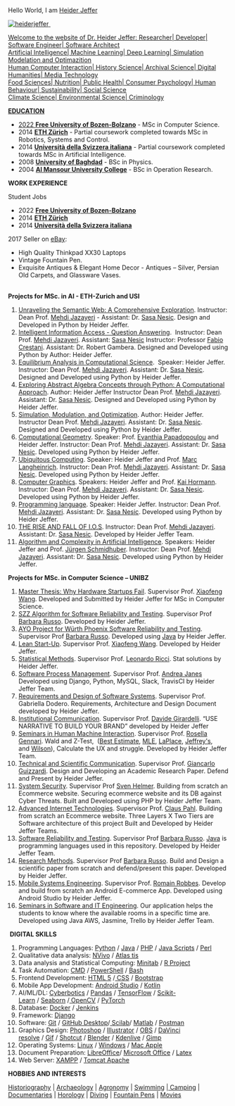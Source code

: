 <body>
<p>Hello World, I am&nbsp;<a href="https://github.com/HeiderJeffer">Heider Jeffer

<p style="text-align: justify;"><img alt="heiderjeffer" src="https://komarev.com/ghpvc/?username=heiderjeffer&amp;label=Profile%20views&amp;color=0e75b6&amp;style=flat" />&nbsp;</p>

<p>Welcome to the website of Dr. Heider Jeffer: Researcher| Developer| Software Engineer| Software Architect<br />
Artificial Intelligence| Machine Learning| Deep Learning| Simulation Modelation and Optimazition<br />
Human Computer Interaction| History Science| Archival Science| Digital Humanities| Media Technology<br />
Food Sciences| Nutrition| Public Health| Consumer Psychology| Human Behaviour| Sustainability| Social Science<br />
Climate Science| Environmental Science| Criminology</p>

<body>
<p><strong>EDUCATION</strong></p>

<ul>
	<li>2022 <a href="https://www.unibz.it/"><strong>Free University of Bozen-Bolzano</strong></a> - MSc in Computer Science.</li>
	<li>2014 <a href="https://ethz.ch/en.html"><strong>ETH Z&uuml;rich</strong></a> - Partial coursework completed towards&nbsp;MSc in Robotics, Systems and Control.</li>
	<li>2014 <a href="https://www.usi.ch/en"><strong>Universit&agrave; della Svizzera italiana</strong></a> - Partial coursework completed towards&nbsp;MSc in Artificial Intelligence.</li>
	<li>2008 <a href="https://en.uobaghdad.edu.iq/"><strong>University of Baghdad</strong></a> - BSc in Physics.</li>
	<li>2004 <a href="https://muc.edu.iq/en"><strong>Al Mansour University College</strong></a> - BSc in Operation Research.</li>
</ul>

<p><strong>WORK EXPERIENCE</strong></p>

<p>Student Jobs</p>

<ul>
	<li>2022 <a href="https://www.unibz.it/"><strong>Free University of Bozen-Bolzano</strong></a></li>
	<li>2014 <a href="https://ethz.ch/en.html"><strong>ETH Z&uuml;rich</strong></a></li>
	<li>2014 <a href="https://www.usi.ch/en"><strong>Universit&agrave; della Svizzera italiana</strong></a></li>
</ul>

<p>2017 Seller on <a href="https://www.ebay.it/usr/heidejeffe_0">eBay</a>:</p>

<ul>
	<li>High Quality Thinkpad XX30 Laptops</li>
	<li>Vintage Fountain Pen.</li>
	<li>Exquisite Antiques &amp; Elegant Home Decor - Antiques &ndash; Silver, Persian Old Carpets, and Glassware Vases.</li>
</ul>

<p><br />
<strong>Projects for MSc. in AI - ETH-Zurich and USI</strong></p>

<ol>
	<li><a href="https://github.com/HeiderJeffer/MSc.-ETH-Zurich-Universit-della-Svizzera-Italiana-Semantic-Web">Unraveling the Semantic Web: A Comprehensive Exploration</a>. Instructor: Dean Prof. <a href="https://www.inf.usi.ch/faculty/jazayeri/">Mehdi Jazayeri</a> - Assistant: Dr. <a href="https://people.idsia.ch/~nesic/CV/SasaNesic-CV.pdf">Sasa Nesic</a>. Design and Developed in Python by Heider Jeffer.</li>
	<li><a href="https://github.com/HeiderJeffer/MSc.-ETH-Zurich-and-UNIVERSIT-DELLA-SVIZZERA-ITALIANA-Intelligent-Information-Access/blob/main/README.md">Intelligent Information Access - Question Answering</a>.&nbsp; Instructor: Dean Prof. <a href="https://www.inf.usi.ch/faculty/jazayeri/">Mehdi Jazayeri</a>. Assistant: <a href="https://people.idsia.ch/~nesic/CV/SasaNesic-CV.pdf">Sasa Nesic</a> Instructor: Professor <a href="https://search.usi.ch/en/people/4f0dd874bbd63c00938825fae1843200/crestani-fabio">Fabio Crestani</a>. Assistant: Dr. Robert Gambera. Designed and Developed using Python by Author: Heider Jeffer.</li>
	<li><a href="https://github.com/HeiderJeffer/MSc.-ETH-Zurich-and-USI-Equilibrium-Analysis-in-Computational-Science/blob/main/README.md">Equilibrium Analysis in Computational Science</a>.&nbsp; Speaker: Heider Jeffer. Instructor: Dean Prof. <a href="https://www.inf.usi.ch/faculty/jazayeri/">Mehdi Jazayeri</a>. Assistant: Dr. <a href="https://people.idsia.ch/~nesic/CV/SasaNesic-CV.pdf">Sasa Nesic</a>. Designed and Developed using Python by Heider Jeffer.</li>
	<li><a href="https://github.com/HeiderJeffer/MSc-in-AI-ETH-USI-Abstract-Algebra">Exploring Abstract Algebra Concepts through Python: A Computational Approach</a>. Author: Heider Jeffer Instructor Dean Prof. <a href="https://www.inf.usi.ch/faculty/jazayeri/">Mehdi Jazayeri</a>. Assistant: Dr. <a href="https://people.idsia.ch/~nesic/CV/SasaNesic-CV.pdf">Sasa Nesic</a>. Designed and Developed using Python by Heider Jeffer.</li>
	<li><a href="https://github.com/HeiderJeffer/MSc.-in-AI-ETH-Zurich-and-USI-Simulation-Modulation-and-Optimization">Simulation, Modulation, and Optimization</a>. Author: Heider Jeffer. Instructor Dean Prof. <a href="https://www.inf.usi.ch/faculty/jazayeri/">Mehdi Jazayeri</a>. Assistant: Dr. <a href="https://people.idsia.ch/~nesic/CV/SasaNesic-CV.pdf">Sasa Nesic</a>. Designed and Developed using Python by Heider Jeffer.</li>
	<li><a href="https://github.com/HeiderJeffer/MSc.-in-AI-ETH-ZURICH-and-USI-Computational-Geometry">Computational Geometry</a>. Speaker: Prof. <a href="https://www.inf.usi.ch/faculty/papadopoulou/">Evanthia Papadopoulou</a> and Heider Jeffer. Instructor: Dean Prof. <a href="https://www.inf.usi.ch/faculty/jazayeri/">Mehdi Jazayeri</a>. Assistant: Dr. <a href="https://people.idsia.ch/~nesic/CV/SasaNesic-CV.pdf">Sasa Nesic</a>. Developed using Python by Heider Jeffer.</li>
	<li><a href="https://github.com/HeiderJeffer/MSc-in-AI-ETH-ZURICH-and-USI-Ubiquitous-Computing">Ubiquitous Computing</a>. Speaker: Heider Jeffer and Prof. <a href="https://search.usi.ch/en/people/c543f5bfc3f21587b8b79dee8ce84a93/langheinrich-marc">Marc Langheinrich</a>. Instructor: Dean Prof. <a href="https://www.inf.usi.ch/faculty/jazayeri/">Mehdi Jazayeri</a>. Assistant: Dr. <a href="https://people.idsia.ch/~nesic/CV/SasaNesic-CV.pdf">Sasa Nesic</a>. Developed using Python by Heider Jeffer.</li>
	<li><a href="https://github.com/HeiderJeffer/MSc-in-AI-ETH-and-USI-Computer-Graphics">Computer Graphics</a>. Speakers: Heider Jeffer and Prof. <a href="https://search.usi.ch/it/persone/cfb4ceb575aa84f8dc72d1da772b416b/hormann-kai">Kai Hormann</a>. Instructor: Dean Prof. <a href="https://www.inf.usi.ch/faculty/jazayeri/">Mehdi Jazayeri</a>. Assistant: Dr. <a href="https://people.idsia.ch/~nesic/CV/SasaNesic-CV.pdf">Sasa Nesic</a>. Developed using Python by Heider Jeffer.</li>
	<li><a href="https://github.com/HeiderJeffer/MSc-in-AI-ETH-and-USI-Programming-language">Programming language</a>. Speaker: Heider Jeffer. Instructor: Dean Prof. <a href="https://www.inf.usi.ch/faculty/jazayeri/">Mehdi Jazayeri</a>. Assistant: Dr. <a href="https://people.idsia.ch/~nesic/CV/SasaNesic-CV.pdf">Sasa Nesic</a>. Developed using Python by Heider Jeffer.</li>
	<li><a href="https://github.com/HeiderJeffer/MSc-in-AI-ETH-and-USI-The-rise-and-fall-of-IOS">THE RISE AND FALL OF I.O.S</a>. Instructor: Dean Prof. <a href="https://www.inf.usi.ch/faculty/jazayeri/">Mehdi Jazayeri</a>. Assistant: Dr. <a href="https://people.idsia.ch/~nesic/CV/SasaNesic-CV.pdf">Sasa Nesic</a>. Developed by Heider Jeffer Team.</li>
	<li><a href="https://github.com/HeiderJeffer/MSc-in-AI-ETH-and-USI-Algorithm-and-Complexity">Algorithm and Complexity in Artificial Intelligence</a>. Speakers: Heider Jeffer and Prof. <a href="https://people.idsia.ch/~juergen/">J&uuml;rgen Schmidhuber</a>. Instructor: Dean Prof. <a href="https://www.inf.usi.ch/faculty/jazayeri/">Mehdi Jazayeri</a>. Assistant: Dr. <a href="https://people.idsia.ch/~nesic/CV/SasaNesic-CV.pdf">Sasa Nesic</a>. Developed using Python by Heider Jeffer.</li>
</ol>

<p><strong>Projects for MSc. in Computer Science &ndash; UNIBZ</strong></p>

<ol>
	<li><a href="https://github.com/HeiderJeffer/Gilgamesh">Master Thesis: Why Hardware Startups Fail</a>. Supervisor Prof. <a href="https://www.unibz.it/en/faculties/engineering/academic-staff/person/31445-xiaofeng-wang">Xiaofeng Wang</a>. Developed and Submitted by Heider Jeffer for MSc in Computer Science.</li>
	<li><a href="https://github.com/HeiderJeffer/SZZ-Algorithm-for-Software-Reliability-and-Testing">SZZ Algorithm for Software Reliability and Testing</a>. Supervisor Prof <a href="https://www.unibz.it/en/faculties/engineering/academic-staff/person/2242-barbara-russo">Barbara Russo</a>. Developed by Heider Jeffer.</li>
	<li><a href="https://gitlab.inf.unibz.it/Heider.Jeffer/AYO">AYO Project for W&uuml;rth Phoenix Software Reliability and Testing</a>. Supervisor Prof <a href="https://www.unibz.it/en/faculties/engineering/academic-staff/person/2242-barbara-russo">Barbara Russo</a>. Developed using <a href="http://www.eclipse.org/downloads/eclipse-packages/" target="_blank">Java</a> by Heider Jeffer.</li>
	<li><a href="https://github.com/HeiderJeffer/Lean-Start-Up">Lean Start-Up</a>. Supervisor Prof. <a href="https://www.unibz.it/en/faculties/engineering/academic-staff/person/31445-xiaofeng-wang">Xiaofeng Wang</a>. Developed by Heider Jeffer.</li>
	<li><a href="https://github.com/HeiderJeffer/Statistical-Methods">Statistical Methods</a>. Supervisor Prof. <a href="https://webapps.unitn.it/du/en/Persona/PER0003959/Curriculum">Leonardo Ricci</a>. Stat solutions by Heider Jeffer.</li>
	<li><a href="https://github.com/HeiderJeffer/Software-Process-and-Project-Management">Software Process Management</a>. Supervisor Prof. <a href="https://ajanes.github.io/">Andrea Janes</a> Developed using Django, Python, MySQL, Slack, TravisCI by Heider Jeffer Team.</li>
	<li><a href="https://github.com/HeiderJeffer/Requirements-and-Design-of-Software-Systems">Requirements and Design of Software Systems</a>. Supervisor Prof. Gabriella Dodero. Requirements, Architecture and Design Document developed by Heider Jeffer.</li>
	<li><a href="https://github.com/HeiderJeffer/Institutional-Communication">Institutional Communication</a>. Supervisor Prof. <a href="https://www.gu.se/en/about/find-staff/davidegirardelli">Davide Girardelli</a>. &ldquo;USE NARRATIVE TO BUILD YOUR BRAND&rdquo; developed by Heider Jeffer</li>
	<li><a href="https://github.com/HeiderJeffer/Seminars-in-Human-Machine-Interaction">Seminars in Human Machine Interaction</a>. Supervisor Prof. <a href="https://www.unibz.it/en/faculties/engineering/academic-staff/person/8607-rosella-gennari">Rosella Gennari</a>. Wald and Z-Test, &nbsp;(<a href="https://measuringu.com/calculators/wald/#bestest">Best Estimate</a>,&nbsp;<a href="https://measuringu.com/calculators/wald/#maxlike">MLE</a>,&nbsp;<a href="https://measuringu.com/calculators/wald/#laplace_est">LaPlace</a>,&nbsp;<a href="https://measuringu.com/calculators/wald/#jeff_est">Jeffrey&#39;s</a>, and&nbsp;<a href="https://measuringu.com/calculators/wald/#wilson_est">Wilson</a>), Calculate the UX and struggle. Developed by Heider Jeffer Team.</li>
	<li><a href="https://github.com/HeiderJeffer/Technical-and-Scientific-Communication/">Technical and Scientific Communication</a>. Supervisor Prof. <a href="https://people.utwente.nl/g.guizzardi">Giancarlo Guizzardi</a>. Design and Developing an Academic Research Paper. Defend and Present by Heider Jeffer.</li>
	<li><a href="https://github.com/HeiderJeffer/System-Security">System Security</a>. Supervisor Prof <a href="https://www.ifi.uzh.ch/en/dbtg/Staff/helmer.html">Sven Helmer</a>. Building from scratch an Ecommerce website. Securing ecommerce website and its DB against Cyber Threats. Built and Developed using PHP by Heider Jeffer Team.</li>
	<li><a href="https://github.com/HeiderJeffer/Advanced-Internet-Technologies">Advanced Internet Technologies</a>. Supervisor Prof. <a href="https://www.unibz.it/en/faculties/engineering/academic-staff/person/36376-claus-pahl">Claus Pahl</a>. Building from scratch an Ecommerce website. Three Layers X Two Tiers are Software architecture of this project Built and Developed by Heider Jeffer Teams.</li>
	<li><a href="https://github.com/HeiderJeffer/Software-Reliability-and-Testing">Software Reliability and Testing</a>. Supervisor Prof <a href="https://www.unibz.it/en/faculties/engineering/academic-staff/person/2242-barbara-russo">Barbara Russo</a>. <a href="http://www.eclipse.org/downloads/eclipse-packages/">Java</a>&nbsp;is programming languages used in this repository. Developed by Heider Jeffer Team.</li>
	<li><a href="https://github.com/HeiderJeffer/Research-Methods">Research Methods</a>. Supervisor Prof <a href="https://www.unibz.it/en/faculties/engineering/academic-staff/person/2242-barbara-russo">Barbara Russo</a>. Build and Design a scientific paper from scratch and defend/present this paper. Developed by Heider Jeffer.</li>
	<li><a href="https://github.com/HeiderJeffer/Mobile-Systems-Engineering">Mobile Systems Engineering</a>. Supervisor Prof. <a href="https://2024.esec-fse.org/profile/romainrobbes">Romain Robbes</a>. Develop and build from scratch an Android E-commerce App. Developed using Android Studio by Heider Jeffer.</li>
	<li><a href="https://github.com/HeiderJeffer/Seminars-in-Software-and-IT-Engineering">Seminars in Software and IT Engineering</a>. Our application helps the students to know where the available rooms in a specific time are. Developed using Java AWS, Jasmine, Trello by Heider Jeffer Team.</li>
</ol>

<p>&nbsp;<strong>DIGITAL SKILLS</strong></p>

<ol>
	<li>Programming Languages:&nbsp;<a href="https://www.python.org/">Python</a>&nbsp;/&nbsp;<a href="https://www.eclipse.org/">Java</a>&nbsp;/&nbsp;<a href="https://www.phpmyadmin.net/">PHP</a>&nbsp;/&nbsp;<a href="https://www.w3schools.com/js/">Java Scripts</a>&nbsp;/&nbsp;<a href="https://www.perl.org/">Perl</a></li>
	<li>Qualitative data analysis:&nbsp;<a href="https://lumivero.com/products/nvivo/">NVivo</a>&nbsp;/&nbsp;<a href="https://atlasti.com/">Atlas tis</a></li>
	<li>Data analysis and Statistical Computing:&nbsp;<a href="https://www.minitab.com/en-us/">Minitab</a>&nbsp;/&nbsp;<a href="https://www.r-project.org/">R Project</a></li>
	<li>Task Automation:&nbsp;<a href="https://learn.microsoft.com/en-us/windows-server/administration/windows-commands/cmd">CMD</a>&nbsp;/&nbsp;<a href="https://learn.microsoft.com/en-us/powershell/scripting/install/installing-powershell-on-windows?view=powershell-7.3">PowerShell</a>&nbsp;/&nbsp;<a href="https://www.gnu.org/software/bash/">Bash</a></li>
	<li>Frontend Development:&nbsp;<a href="https://www.w3schools.com/html/">HTML 5</a>&nbsp;/<a href="https://www.w3schools.com/css/">&nbsp;CSS</a>&nbsp;/&nbsp;<a href="https://getbootstrap.com/">Bootstrap</a></li>
	<li>Mobile App Development:&nbsp;<a href="https://developer.android.com/studio">Android Studio</a>&nbsp;/&nbsp;<a href="https://kotlinlang.org/">Kotlin</a></li>
	<li>AI/ML/DL:&nbsp;<a href="https://cyberbotics.com/">Cyberbotics</a>&nbsp;/&nbsp;<a href="https://pandas.pydata.org/">Pandas</a>&nbsp;/&nbsp;<a href="https://www.tensorflow.org/">TensorFlow</a>&nbsp;/&nbsp;<a href="https://scikit-learn.org/stable/">Scikit-Learn</a>&nbsp;/&nbsp;<a href="https://seaborn.pydata.org/">Seaborn</a>&nbsp;/<a href="https://opencv.org/">&nbsp;OpenCV</a>&nbsp;/&nbsp;<a href="https://pytorch.org/">PyTorch</a></li>
	<li>Database:&nbsp;<a href="https://www.docker.com/">Docker</a>&nbsp;/&nbsp;<a href="https://www.jenkins.io/">Jenkins</a></li>
	<li>Framework:&nbsp;<a href="https://www.djangoproject.com/">Django</a></li>
	<li>Software:&nbsp;<a href="https://git-scm.com/">Git</a>&nbsp;/&nbsp;<a href="https://desktop.github.com/">GitHub Desktop</a>/<a href="https://www.scilab.org/">&nbsp;Scilab</a>/&nbsp;<a href="https://www.mathworks.com/products/matlab.html">Matlab</a>&nbsp;/&nbsp;<a href="https://www.postman.com/">Postman</a></li>
	<li>Graphics Design:&nbsp;<a href="https://www.adobe.com/products/photoshop.html">Photoshop</a>&nbsp;/&nbsp;<a href="https://www.adobe.com/products/illustrator.html#%3A~%3Atext%3DAdobe%20Illustrator%20is%20the%20industry%2Cfor%20Patterns%20or%20Global%20Edits">Illustrator</a>&nbsp;/&nbsp;<a href="https://obsproject.com/">OBS</a>&nbsp;/&nbsp;<a href="https://www.blackmagicdesign.com/products/davinciresolve">DaVinci resolve</a>&nbsp;/&nbsp;<a href="https://ezgif.com/maker">Gif</a>&nbsp;/&nbsp;<a href="https://shotcut.org/">Shotcut</a>&nbsp;/&nbsp;<a href="https://www.blender.org/">Blender</a>&nbsp;/&nbsp;<a href="https://kdenlive.org/en/">Kdenlive</a>&nbsp;/&nbsp;<a href="https://www.gimp.org/">Gimp</a></li>
	<li>Operating Systems:&nbsp;<a href="https://www.kernel.org/">Linux</a>&nbsp;/&nbsp;<a href="https://www.microsoft.com/en-us/windows">Windows</a>&nbsp;/&nbsp;<a href="https://support.apple.com/guide/mac-help/welcome/mac">Mac Apple</a></li>
	<li>Document Preparation: <a href="https://www.libreoffice.org/">LibreOffice</a>/&nbsp;<a href="https://www.office.com/">Microsoft Office</a> /&nbsp;<a href="https://www.overleaf.com/">Latex</a></li>
	<li>Web Server:&nbsp;<a href="https://www.apachefriends.org/">XAMPP</a>&nbsp;/&nbsp;<a href="https://tomcat.apache.org/">Tomcat Apache</a></li>
</ol>

<p><strong>HOBBIES AND INTERESTS</strong></p>

<p><a href="https://en.wikipedia.org/wiki/Historiography">Historiography</a> | <a href="https://en.wikipedia.org/wiki/Archaeology">Archaeology</a> | <a href="https://en.wikipedia.org/wiki/Agronomy">Agronomy</a> | <a href="https://en.wikipedia.org/wiki/Swimming">Swimming</a> |<a href="https://en.wikipedia.org/wiki/Camping"> Camping</a> | <a href="https://en.wikipedia.org/wiki/Documentary_film">Documentaries</a> | <a href="https://en.wikipedia.org/wiki/Chronometry">Horology</a> | <a href="https://en.wikipedia.org/wiki/Underwater_diving">Diving</a> | <a href="https://en.wikipedia.org/wiki/Fountain_pen">Fountain Pens</a> | <a href="https://en.wikipedia.org/wiki/Film">Movies</a></p>
</body>
